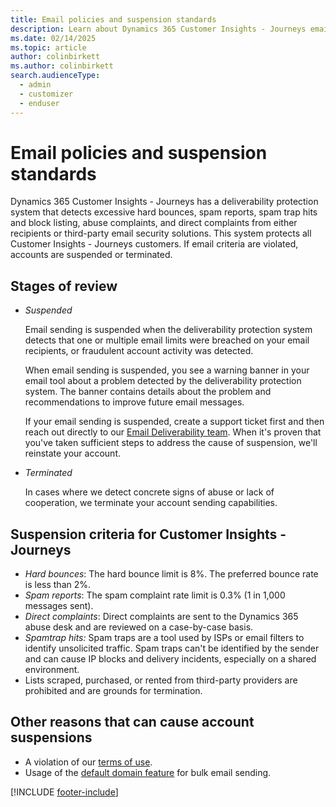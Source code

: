 ```yaml
---
title: Email policies and suspension standards
description: Learn about Dynamics 365 Customer Insights - Journeys email policies and what to do if your account is suspended.
ms.date: 02/14/2025
ms.topic: article
author: colinbirkett
ms.author: colinbirkett
search.audienceType: 
  - admin
  - customizer
  - enduser
---
```


# Email policies and suspension standards

Dynamics 365 Customer Insights - Journeys has a deliverability protection system that detects excessive hard bounces, spam reports, spam trap hits and block listing, abuse complaints, and direct complaints from either recipients or third-party email security solutions. This system protects all Customer Insights - Journeys customers. If email criteria are violated, accounts are suspended or terminated.

## Stages of review

-   *Suspended*

    Email sending is suspended when the deliverability protection system detects that one or multiple email limits were breached on your email recipients, or fraudulent account activity was detected.

    When email sending is suspended, you see a warning banner in your email tool about a problem detected by the deliverability protection system. The banner contains details about the problem and recommendations to improve future email messages.

    If your email sending is suspended, create a support ticket first and then reach out directly to our [Email Deliverability team](mailto:dynmktdeliverability@microsoft.com). When it's proven that you've taken sufficient steps to address the cause of suspension, we'll reinstate your account.

-   *Terminated*

    In cases where we detect concrete signs of abuse or lack of cooperation, we terminate your account sending capabilities.

## Suspension criteria for Customer Insights - Journeys

-   *Hard bounces*: The hard bounce limit is 8%. The preferred bounce rate is less than 2%.
-   *Spam reports*: The spam complaint rate limit is 0.3% (1 in 1,000 messages sent).
-   *Direct complaints*: Direct complaints are sent to the Dynamics 365 abuse desk and are reviewed on a case-by-case basis.
-   *Spamtrap hits:* Spam traps are a tool used by ISPs or email filters to identify unsolicited traffic. Spam traps can't be identified by the sender and can cause IP blocks and delivery incidents, especially on a shared environment.
-   Lists scraped, purchased, or rented from third-party providers are prohibited and are grounds for termination.

## Other reasons that can cause account suspensions

-   A violation of our [terms of use](https://www.microsoft.com/servicesagreement).
-   Usage of the [default domain feature](domain-authentication.md#the-default-authenticated-domain) for bulk email sending.

[!INCLUDE [footer-include](./includes/footer-banner.md)]
